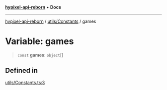[**hypixel-api-reborn**](../../../README.md) • **Docs**

***

[hypixel-api-reborn](../../../modules.md) / [utils/Constants](../README.md) / games

# Variable: games

> `const` **games**: `object`[]

## Defined in

[utils/Constants.ts:3](https://github.com/Kathund/REBORN-docs-TEST/blob/226e7f6a62bb6bca87ef0828ac84e9098d59f860/src/utils/Constants.ts#L3)
